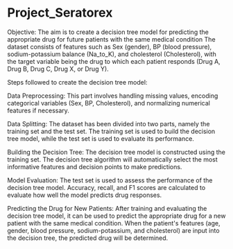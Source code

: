 # Project_Seratorex
Objective: The aim is to create a decision tree model for predicting the appropriate drug for future patients with the same medical condition
The dataset consists of features such as Sex (gender), BP (blood pressure), sodium-potassium balance (Na_to_K), and cholesterol (Cholesterol), with the target variable being the drug to which each patient responds (Drug A, Drug B, Drug C, Drug X, or Drug Y).

Steps followed to create the decision tree model:

Data Preprocessing: This part involves handling missing values, encoding categorical variables (Sex, BP, Cholesterol), and normalizing numerical features if necessary.

Data Splitting: The dataset has been divided into two parts, namely the training set and the test set. The training set is used to build the decision tree model, while the test set is used to evaluate its performance.

Building the Decision Tree: The decision tree model is constructed using the training set. The decision tree algorithm will automatically select the most informative features and decision points to make predictions.

Model Evaluation: The test set is used to assess the performance of the decision tree model. Accuracy, recall, and F1 scores are calculated to evaluate how well the model predicts drug responses.

Predicting the Drug for New Patients: After training and evaluating the decision tree model, it can be used to predict the appropriate drug for a new patient with the same medical condition. When the patient's features (age, gender, blood pressure, sodium-potassium, and cholesterol) are input into the decision tree, the predicted drug will be determined.
